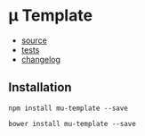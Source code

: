 # µ Template

- [source](main.js)
- [tests](tests)
- [changelog](CHANGELOG.md)

## Installation

```
npm install mu-template --save
```

```
bower install mu-template --save
```
